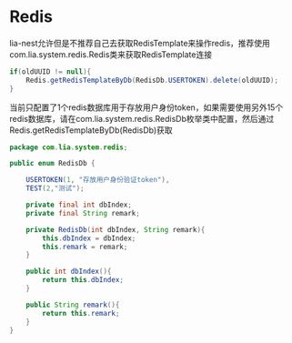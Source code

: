 # Redis

lia-nest允许但是不推荐自己去获取RedisTemplate来操作redis，推荐使用com.lia.system.redis.Redis类来获取RedisTemplate连接


```java
if(oldUUID != null){
    Redis.getRedisTemplateByDb(RedisDb.USERTOKEN).delete(oldUUID);
}
```

当前只配置了1个redis数据库用于存放用户身份token，如果需要使用另外15个redis数据库，请在com.lia.system.redis.RedisDb枚举类中配置，然后通过Redis.getRedisTemplateByDb(RedisDb)获取
```java
package com.lia.system.redis;

public enum RedisDb {

    USERTOKEN(1, "存放用户身份验证token"),
    TEST(2,"测试");

    private final int dbIndex;
    private final String remark;

    private RedisDb(int dbIndex, String remark){
        this.dbIndex = dbIndex;
        this.remark = remark;
    }

    public int dbIndex(){
        return this.dbIndex;
    }

    public String remark(){
        return this.remark;
    }
}

```